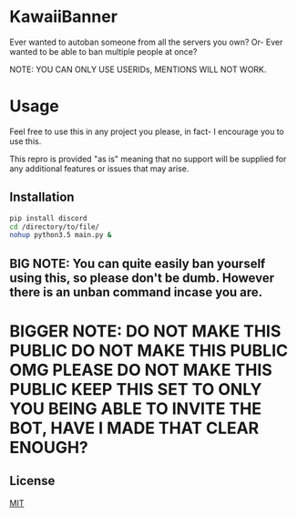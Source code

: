# KawaiiBanner
Ever wanted to autoban someone from all the servers you own? 
Or- Ever wanted to be able to ban multiple people at once?

NOTE: YOU CAN ONLY USE USERIDs, MENTIONS WILL NOT WORK.

# Usage

Feel free to use this in any project you please, in fact- I encourage you to use this.

This repro is provided "as is" meaning that no support will be supplied for any additional features or issues that may arise.

## Installation

```bash
pip install discord
cd /directory/to/file/
nohup python3.5 main.py &
```

## BIG NOTE: You can quite easily ban yourself using this, so please don't be dumb. However there is an unban command incase you are.
# BIGGER NOTE: DO NOT MAKE THIS PUBLIC DO NOT MAKE THIS PUBLIC OMG PLEASE DO NOT MAKE THIS PUBLIC KEEP THIS SET TO ONLY YOU BEING ABLE TO INVITE THE BOT, HAVE I MADE THAT CLEAR ENOUGH?

## License
[MIT](https://choosealicense.com/licenses/mit/)
